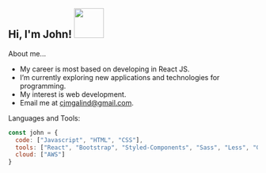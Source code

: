 <h2>Hi, I'm John! <img src="https://media.giphy.com/media/1r8YvFB47nAsAy36mp/giphy.gif" width="60"> </h2>

About me...  
- My career is most based on developing in React JS.
- I’m currently exploring new applications and technologies for programming.
- My interest is web development.
- Email me at cjmgalind@gmail.com.


Languages and Tools:
```javascript
const john = {
  code: ["Javascript", "HTML", "CSS"],
  tools: ["React", "Bootstrap", "Styled-Components", "Sass", "Less", "Git"],
  cloud: ["AWS"]
}
```

